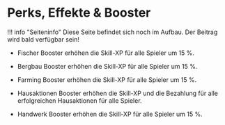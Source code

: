 # Perks, Effekte & Booster

!!! info "Seiteninfo" 
      Diese Seite befindet sich noch im Aufbau. Der Beitrag wird bald verfügbar sein!


- Fischer
Booster erhöhen die Skill-XP für alle Spieler um 15 %.

- Bergbau
Booster erhöhen die Skill-XP für alle Spieler um 15 %.

- Farming
Booster erhöhen die Skill-XP für alle Spieler um 15 %.

- Hausaktionen
Booster erhöhen die Skill-XP und die Bezahlung für alle erfolgreichen Hausaktionen für alle Spieler.

- Handwerk
Booster erhöhen die Skill-XP für alle Spieler um 15 %.
